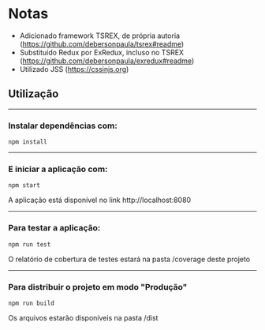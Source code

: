 # Notas

- Adicionado framework TSREX, de própria autoria (https://github.com/debersonpaula/tsrex#readme)
- Substituído Redux por ExRedux, incluso no TSREX (https://github.com/debersonpaula/exredux#readme)
- Utilizado JSS (https://cssinjs.org)

## Utilização
---
### Instalar dependências com:
```
npm install
```

---
### E iniciar a aplicação com:
```
npm start
```

A aplicação está disponível no link http://localhost:8080

---
### Para testar a aplicação:
```
npm run test
```
O relatório de cobertura de testes estará na pasta /coverage deste projeto

---
### Para distribuir o projeto em modo "Produção"
```
npm run build
```
Os arquivos estarão disponíveis na pasta /dist